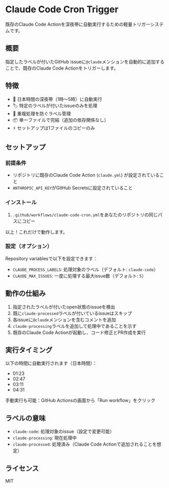 # Claude Code Cron Trigger

既存のClaude Code Actionを深夜帯に自動実行するための軽量トリガーシステムです。

## 概要

指定したラベルが付いたGitHub issueに`@claude`メンションを自動的に追加することで、既存のClaude Code Actionをトリガーします。

## 特徴

- 🌙 日本時間の深夜帯（1時〜5時）に自動実行
- 🏷️ 特定のラベルが付いたissueのみを処理
- 🔄 重複処理を防ぐラベル管理
- 📦 単一ファイルで完結（追加の依存関係なし）
- ⚡ セットアップは1ファイルのコピーのみ

## セットアップ

### 前提条件

- リポジトリに既存のClaude Code Action (`claude.yml`) が設定されていること
- `ANTHROPIC_API_KEY`がGitHub Secretsに設定されていること

### インストール

1. `.github/workflows/claude-code-cron.yml`をあなたのリポジトリの同じパスにコピー

以上！これだけで動作します。

### 設定（オプション）

Repository variablesで以下を設定できます：

- `CLAUDE_PROCESS_LABELS`: 処理対象のラベル（デフォルト: `claude-code`）
- `CLAUDE_MAX_ISSUES`: 一度に処理する最大issue数（デフォルト: `5`）

## 動作の仕組み

1. 指定されたラベルが付いたopen状態のissueを検出
2. 既に`claude-processed`ラベルが付いているissueはスキップ
3. 各issueに`@claude`メンションを含むコメントを追加
4. `claude-processing`ラベルを追加して処理中であることを示す
5. 既存のClaude Code Actionが起動し、コード修正とPR作成を実行

## 実行タイミング

以下の時間に自動実行されます（日本時間）：
- 01:23
- 02:47
- 03:11
- 04:31

手動実行も可能：GitHub Actionsの画面から「Run workflow」をクリック

## ラベルの意味

- `claude-code`: 処理対象のissue（設定で変更可能）
- `claude-processing`: 現在処理中
- `claude-processed`: 処理済み（Claude Code Actionで追加されることを想定）

## ライセンス

MIT